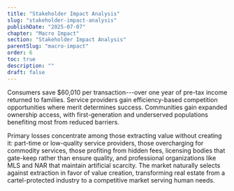 ```yaml
---
title: "Stakeholder Impact Analysis"
slug: "stakeholder-impact-analysis"
publishDate: "2025-07-07"
chapter: "Macro Impact"
section: "Stakeholder Impact Analysis"
parentSlug: "macro-impact"
order: 6
toc: true
description: ""
draft: false
---
```


Consumers save \$60,010 per transaction---over one year of pre-tax income returned to families. Service providers gain
efficiency-based competition opportunities where merit determines success. Communities gain expanded ownership access,
with first-generation and underserved populations benefiting most from reduced barriers.

Primary losses concentrate among those extracting value without creating it: part-time or low-quality service providers,
those overcharging for commodity services, those profiting from hidden fees, licensing bodies that gate-keep rather than
ensure quality, and professional organizations like MLS and NAR that maintain artificial scarcity. The market naturally
selects against extraction in favor of value creation, transforming real estate from a cartel-protected industry to a
competitive market serving human needs.

